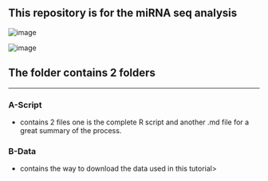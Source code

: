 ## This repository is for the miRNA seq analysis

![image](https://github.com/user-attachments/assets/e1c82a66-8902-4cbe-bafa-e7943beb3dd4)

![image](https://github.com/user-attachments/assets/55cb4ebd-b3c4-4906-babd-aef18011358f)

## The folder contains 2 folders
***
### A-Script
  - contains 2 files one is the complete R script and another .md file for a great summary of the process.
### B-Data
  - contains the way to download the data used in this tutorial>
